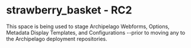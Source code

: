 # strawberry_basket - RC2
This space is being used to stage Archipelago Webforms, Options, Metadata Display Templates, and Configurations --prior to moving any to the Archipelago deployment repositories.
